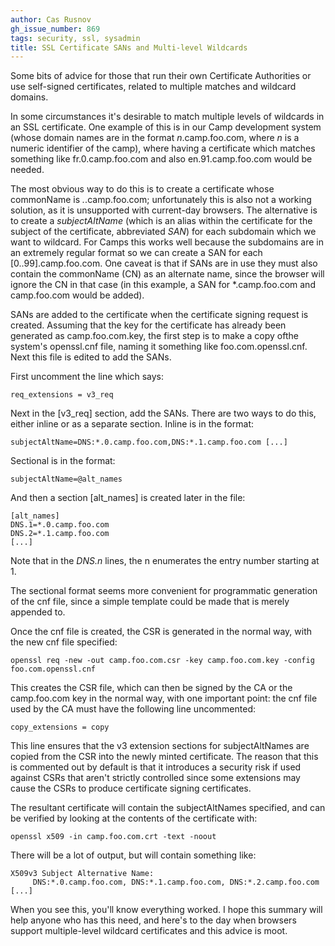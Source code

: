 ```yaml
---
author: Cas Rusnov
gh_issue_number: 869
tags: security, ssl, sysadmin
title: SSL Certificate SANs and Multi-level Wildcards
---
```




Some bits of advice for those that run their own Certificate Authorities or use self-signed certificates, related to multiple matches and wildcard domains.

In some circumstances it's desirable to match multiple levels of wildcards in an SSL certificate. One example of this is in our Camp development system (whose domain names are in the format *n*.camp.foo.com, where *n* is a numeric identifier of the camp), where having a certificate which matches something like fr.0.camp.foo.com and also en.91.camp.foo.com would be needed.

The most obvious way to do this is to create a certificate whose commonName is *.*.camp.foo.com; unfortunately this is also not a working solution, as it is unsupported with current-day browsers. The alternative is to create a *subjectAltName* (which is an alias within the certificate for the subject of the certificate, abbreviated *SAN*) for each subdomain which we want to wildcard. For Camps this works well because the subdomains are in an extremely regular format so we can create a SAN for each [0..99].camp.foo.com. One caveat is that if SANs are in use they must also contain the commonName (CN) as an alternate name, since the browser will ignore the CN in that case (in this example, a SAN for *.camp.foo.com and camp.foo.com would be added).

SANs are added to the certificate when the certificate signing request is created. Assuming that the key for the certificate has already been generated as camp.foo.com.key, the first step is to make a copy ofthe system's openssl.cnf file, naming it something like foo.com.openssl.cnf. Next this file is edited to add the SANs.

First uncomment the line which says:

```nohighlight
req_extensions = v3_req
```

Next in the [v3_req] section, add the SANs. There are two ways to do this, either inline or as a separate section. Inline is in the format:

```nohighlight
subjectAltName=DNS:*.0.camp.foo.com,DNS:*.1.camp.foo.com [...]
```

Sectional is in the format:

```nohighlight
subjectAltName=@alt_names
```

And then a section [alt_names] is created later in the file:

```nohighlight
[alt_names]
DNS.1=*.0.camp.foo.com
DNS.2=*.1.camp.foo.com
[...]
```

Note that in the *DNS.n* lines, the n enumerates the entry number starting at 1.

The sectional format seems more convenient for programmatic generation of the cnf file, since a simple template could be made that is merely appended to.

Once the cnf file is created, the CSR is generated in the normal way, with the new cnf file specified:

```nohighlight
openssl req -new -out camp.foo.com.csr -key camp.foo.com.key -config foo.com.openssl.cnf
```

This creates the CSR file, which can then be signed by the CA or the camp.foo.com key in the normal way, with one important point: the cnf file used by the CA must have the following line uncommented:

```nohighlight
copy_extensions = copy
```

This line ensures that the v3 extension sections for subjectAltNames are copied from the CSR into the newly minted certificate. The reason that this is commented out by default is that it introduces a security risk if used against CSRs that aren't strictly controlled since some extensions may cause the CSRs to produce certificate signing certificates.

The resultant certificate will contain the subjectAltNames specified, and can be verified by looking at the contents of the certificate with:

```nohighlight
openssl x509 -in camp.foo.com.crt -text -noout
```

There will be a lot of output, but will contain something like:

```nohighlight
X509v3 Subject Alternative Name:
     DNS:*.0.camp.foo.com, DNS:*.1.camp.foo.com, DNS:*.2.camp.foo.com [...]
```

When you see this, you'll know everything worked. I hope this summary will help anyone who has this need, and here's to the day when browsers support multiple-level wildcard certificates and this advice is moot.



